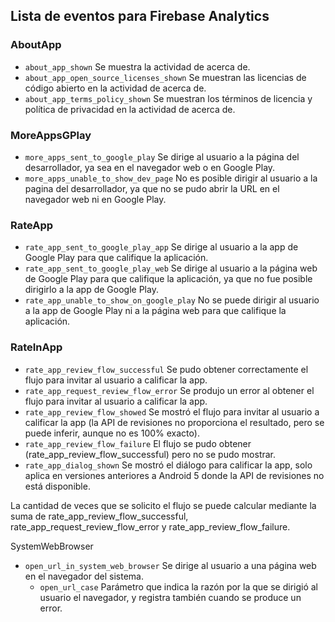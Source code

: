 ## Lista de eventos para Firebase Analytics

### AboutApp
- `about_app_shown` Se muestra la actividad de acerca de. 
- `about_app_open_source_licenses_shown` Se muestran las licencias de código abierto en la actividad de acerca de.
- `about_app_terms_policy_shown` Se muestran los términos de licencia y política de privacidad en la actividad de acerca de.

### MoreAppsGPlay
- `more_apps_sent_to_google_play` Se dirige al usuario a la página del desarrollador, ya sea en el navegador web o en Google Play.
- `more_apps_unable_to_show_dev_page` No es posible dirigir al usuario a la pagina del desarrollador, ya que no se pudo abrir la URL en el navegador web ni en Google Play.

### RateApp
- `rate_app_sent_to_google_play_app` Se dirige al usuario a la app de Google Play para que califique la aplicación.
- `rate_app_sent_to_google_play_web` Se dirige al usuario a la página web de Google Play para que califique la aplicación, ya que no fue posible dirigirlo a la app de Google Play.
- `rate_app_unable_to_show_on_google_play` No se puede dirigir al usuario a la app de Google Play ni a la página web para que califique la aplicación.

### RateInApp

- `rate_app_review_flow_successful` Se pudo obtener correctamente el flujo para invitar al usuario a calificar la app. 
- `rate_app_request_review_flow_error` Se produjo un error al obtener el flujo para invitar al usuario a calificar la app. 
- `rate_app_review_flow_showed` Se mostró el flujo para invitar al usuario a calificar la app (la API de revisiones no proporciona el resultado, pero se puede inferir, aunque no es 100% exacto).
- `rate_app_review_flow_failure` El flujo se pudo obtener (rate_app_review_flow_successful) pero no se pudo mostrar.
- `rate_app_dialog_shown` Se mostró el diálogo para calificar la app, solo aplica en versiones anteriores a Android 5 donde la API de revisiones no está disponible.

La cantidad de veces que se solicito el flujo se puede calcular mediante la suma de rate_app_review_flow_successful, rate_app_request_review_flow_error y rate_app_review_flow_failure.

SystemWebBrowser
- `open_url_in_system_web_browser` Se dirige al usuario a una página web en el navegador del sistema.
  - `open_url_case` Parámetro que indica la razón por la que se dirigió al usuario el navegador, y registra también cuando se produce un error.
